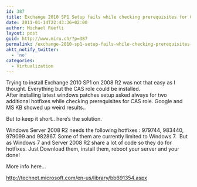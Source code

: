 ```yaml
---
id: 387
title: Exchange 2010 SP1 Setup fails while checking prerequisites for CAS Role
date: 2011-01-14T22:43:36+02:00
author: Michael Rüefli
layout: post
guid: http://www.miru.ch/?p=387
permalink: /exchange-2010-sp1-setup-fails-while-checking-prerequisites-for-cas-role/
aktt_notify_twitter:
  - 'no'
categories:
  - Virtualization
---
```

Trying to install Exchange 2010 SP1 on 2008 R2 was not that easy as I thought. Everything but the CAS role could be installed.  
After installing latest windows patches setup asked always for two additional hotfixes while checking prerequisites for CAS role. Google and MS KB showed up weird results..

But to keep it short.. here&#8217;s the solution.

Windows Server 2008 R2 needs the following hotfixes : 979744, 983440, 979099 and 982867. Some of them are currently limited to Windows 7.  But as Windows 7 and Server 2008 R2 share a lot of code so they do for hotfixes. Just Download them, install them, reboot your server and your done!

More info here&#8230;

<http://technet.microsoft.com/en-us/library/bb691354.aspx>